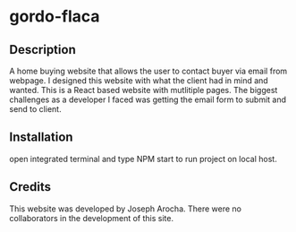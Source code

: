 # gordo-flaca

## Description

A home buying website that allows the user to contact buyer via email from webpage. I designed this website with what the 
client had in mind and wanted. This is a React based website with mutlitiple pages. The biggest challenges as a developer I faced was getting the email form to submit and send to client. 

## Installation

open integrated terminal and type NPM start to run project on local host.

## Credits

This website was developed by Joseph Arocha. There were no collaborators in the development of this site.




